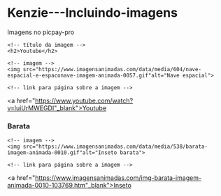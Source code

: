 # Kenzie---Incluindo-imagens
Imagens no picpay-pro

<body>
 <!-- 

1. Insira um titulo apropriado (<h1> </h1>)
2. Crie um setor (<div> </div>) para as suas imagens
3. Adicione um link para uma página com um assunto relacionado a imagem
4. Dentro de cada setor insira uma imagem (<img src='' alt='' />) e um titulo (h2-h6)
  
*Obs: No codepen não é possível fazer upload de imagens, por esse motivo, utilize as urls abaixo para adicionar as imagens:

- https://mundozumm.com.br/wp-content/uploads/2019/09/arvore-696x464.jpg

- https://www.tirarvistocanadense.com.br/wp-content/uploads/2020/10/Lagos-do-Canada-min.png  

- https://img.freepik.com/fotos-gratis/flores-cor-de-rosa-em-rosa_24837-301.jpg?size=626&ext=jpg&ga=GA1.2.485842779.1608422400

-->
  
  <h1>Meu canal no youtube</h1>
  
<!-- você pode seguir o seguinte exemplo para montar os próximos setores -->
  <div>
    <!-- setor 1 -->
    
    <!-- título da imagem -->
    <h2>Youtube</h2>
    
    <!-- imagem -->
    <img src="https://www.imagensanimadas.com/data/media/604/nave-espacial-e-espaconave-imagem-animada-0057.gif"alt="Nave espacial">
    
    <!-- link para página sobre a imagem -->
  <a href="https://www.youtube.com/watch?v=luiUrMWEGDI"_blank">Youtube</a>
  </div>
                                              <h3>Barata</h3>
    
    <!-- imagem -->
    <img src="https://www.imagensanimadas.com/data/media/538/barata-imagem-animada-0010.gif"alt="Inseto barata">
    
    <!-- link para página sobre a imagem -->
  <a href="https://www.imagensanimadas.com/img-barata-imagem-animada-0010-103769.htm"_blank">Inseto</a>
  </div>                 
     
  
</body>
